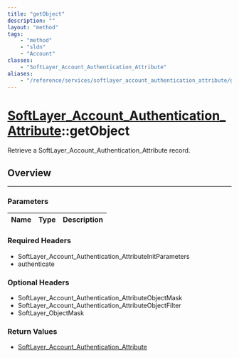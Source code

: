 ```yaml
---
title: "getObject"
description: ""
layout: "method"
tags:
    - "method"
    - "sldn"
    - "Account"
classes:
    - "SoftLayer_Account_Authentication_Attribute"
aliases:
    - "/reference/services/softlayer_account_authentication_attribute/getObject"
---
```

# [SoftLayer_Account_Authentication_Attribute](/reference/services/SoftLayer_Account_Authentication_Attribute)::getObject


Retrieve a SoftLayer_Account_Authentication_Attribute record.


## Overview 


-----

### Parameters 
|Name | Type | Description |
| --- | --- | --- |


### Required Headers
* SoftLayer_Account_Authentication_AttributeInitParameters
* authenticate


### Optional Headers
* SoftLayer_Account_Authentication_AttributeObjectMask
* SoftLayer_Account_Authentication_AttributeObjectFilter
* SoftLayer_ObjectMask

### Return Values
* <a href='/reference/datatypes/SoftLayer_Account_Authentication_Attribute'>SoftLayer_Account_Authentication_Attribute </a>




